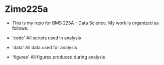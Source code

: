 # Zimo225a

- This is my repo for BMS 225A - Data Science. My work is organized as follows:

- 'code' All scripts used in analysis

- 'data' All data used for analysis

- 'figures' All figures produced during analysis